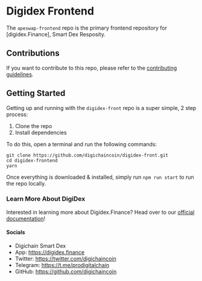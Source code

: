 # Digidex Frontend

The `apeswap-frontend` repo is the primary frontend repository for [digidex.Finance], Smart Dex Resposity.

## Contributions

If you want to contribute to this repo, please refer to the [contributing guidelines](./CONTRIBUTING.md).

## Getting Started

Getting up and running with the `digidex-front` repo is a super simple, 2 step process:

1. Clone the repo
2. Install dependencies

To do this, open a terminal and run the following commands:

```
git clone https://github.com/digichaincoin/digidex-front.git
cd digidex-frontend
yarn
```

Once everything is downloaded & installed, simply run `npm run start` to run the repo locally.

### Learn More About DigiDex

Interested in learning more about Digidex.Finance? Head over to our [official documentation](https://digichain.gitbook.io)!

#### Socials

 * Digichain Smart Dex 
 * App:             https://digidex.finance
 * Twitter:         https://twitter.com/digichaincoin
 * Telegram:        https://t.me/prodigitalchain
 * GitHub:          https://github.com/digichaincoin
